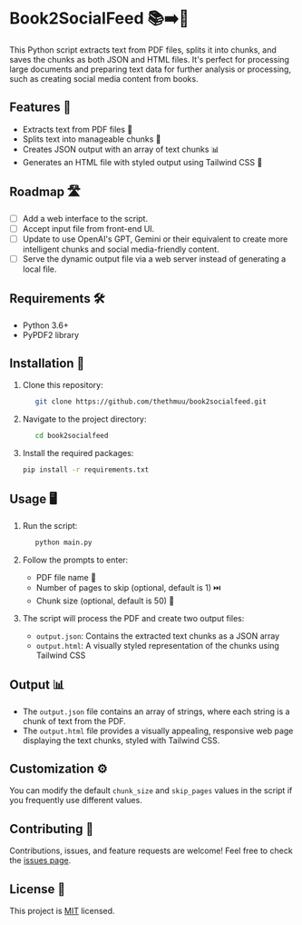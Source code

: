 # Book2SocialFeed 📚➡️📱

This Python script extracts text from PDF files, splits it into chunks, and saves the chunks as both JSON and HTML files. It's perfect for processing large documents and preparing text data for further analysis or processing, such as creating social media content from books.

## Features 🌟

- Extracts text from PDF files 📄
- Splits text into manageable chunks 🧩
- Creates JSON output with an array of text chunks 📊
- Generates an HTML file with styled output using Tailwind CSS 🎨

## Roadmap 🛣️

- [ ] Add a web interface to the script.
- [ ] Accept input file from front-end UI.
- [ ] Update to use OpenAI's GPT, Gemini or their equivalent to create more intelligent chunks and social media-friendly content.
- [ ] Serve the dynamic output file via a web server instead of generating a local file.

## Requirements 🛠️

- Python 3.6+
- PyPDF2 library

## Installation 🚀

1. Clone this repository:

   ```bash
      git clone https://github.com/thethmuu/book2socialfeed.git
   ```

2. Navigate to the project directory:

   ```bash
      cd book2socialfeed
   ```

3. Install the required packages:

   ```bash
   pip install -r requirements.txt
   ```

## Usage 🖥️

1. Run the script:

   ```bash
      python main.py
   ```

2. Follow the prompts to enter:

   - PDF file name 📁
   - Number of pages to skip (optional, default is 1) ⏭️
   - Chunk size (optional, default is 50) 📏

3. The script will process the PDF and create two output files:
   - `output.json`: Contains the extracted text chunks as a JSON array
   - `output.html`: A visually styled representation of the chunks using Tailwind CSS

## Output 📊

- The `output.json` file contains an array of strings, where each string is a chunk of text from the PDF.
- The `output.html` file provides a visually appealing, responsive web page displaying the text chunks, styled with Tailwind CSS.

## Customization ⚙️

You can modify the default `chunk_size` and `skip_pages` values in the script if you frequently use different values.

## Contributing 🤝

Contributions, issues, and feature requests are welcome! Feel free to check the [issues page](https://github.com/thethmuu/book2socialfeed/issues).

## License 📜

This project is [MIT](https://choosealicense.com/licenses/mit/) licensed.
